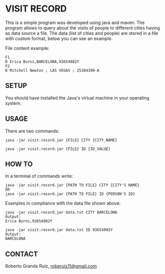 # VISIT RECORD

This is a simple program was developed using java and maven. The program allows to query about the visits of people to different cities having as data source a file.
The data (list of cities and people) are stored in a file with custom format, below you can see an example.

File content example: 

```
F1
D Erica Burns,BARCELONA,93654902Y
F2 
D Mitchell Newton ; LAS VEGAS ; 25384390-A 
```   

## SETUP

You should have installed the Java's virtual machine in your operating system.

## USAGE

There are two commands:
```    
java -jar visit.record.jar {FILE} CITY {CITY_NAME}   
  
java -jar visit.record.jar {FILE} ID {ID_VALUE}
```

## HOW TO

In a terminal of commands write:
```
java -jar visit.record.jar {PATH TO FILE} CITY {CITY'S NAME}
OR
java -jar visit.record.jar {PATH TO FILE} ID {PERSON'S ID}
```

Examples in compliance with the data file shown above:

```
java -jar visit.record.jar data.txt CITY BARCELONA
Output:
Erica Burns,93654902Y
```

```
java -jar visit.record.jar data.txt ID 93654902Y
Output:
BARCELONA
```

## CONTACT
Roberto Granda Ruiz, 
roberuiz11@gmail.com
